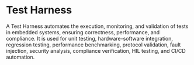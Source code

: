 # Test Harness

A Test Harness automates the execution, monitoring, and validation of tests in embedded systems, ensuring correctness, performance, and compliance. It is used for unit testing, hardware-software integration, regression testing, performance benchmarking, protocol validation, fault injection, security analysis, compliance verification, HIL testing, and CI/CD automation.



